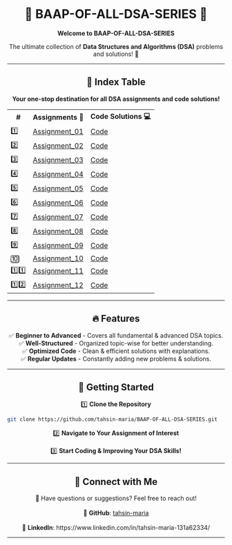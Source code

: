 <h1 align="center">🌟 BAAP-OF-ALL-DSA-SERIES 🌟</h1>


<p align="center">
  <strong>Welcome to BAAP-OF-ALL-DSA-SERIES</strong>
</p>

<p align="center">
  The ultimate collection of <strong>Data Structures and Algorithms (DSA)</strong> problems and solutions! 🚀
</p>


---


<h2 align="center">📌 Index Table</h2>

<p align="center">
  <strong>Your one-stop destination for all DSA assignments and code solutions!</strong>
</p>


<table align="center">
<tr>
<th>#</th>
<th>Assignments 📑</th>
<th>Code Solutions 💻</th>
</tr>
<tr><td>1️⃣</td> <td><a href="#">Assignment_01</a></td> <td><a href="#">Code</a></td></tr>
<tr><td>2️⃣</td> <td><a href="#">Assignment_02</a></td> <td><a href="#">Code</a></td></tr>
<tr><td>3️⃣</td> <td><a href="#">Assignment_03</a></td> <td><a href="#">Code</a></td></tr>
<tr><td>4️⃣</td> <td><a href="#">Assignment_04</a></td> <td><a href="#">Code</a></td></tr>
<tr><td>5️⃣</td> <td><a href="#">Assignment_05</a></td> <td><a href="#">Code</a></td></tr>
<tr><td>6️⃣</td> <td><a href="#">Assignment_06</a></td> <td><a href="#">Code</a></td></tr>
<tr><td>7️⃣</td> <td><a href="#">Assignment_07</a></td> <td><a href="#">Code</a></td></tr>
<tr><td>8️⃣</td> <td><a href="#">Assignment_08</a></td> <td><a href="#">Code</a></td></tr>
<tr><td>9️⃣</td> <td><a href="#">Assignment_09</a></td> <td><a href="#">Code</a></td></tr>
<tr><td>🔟</td> <td><a href="#">Assignment_10</a></td> <td><a href="#">Code</a></td></tr>
<tr><td>1️⃣1️⃣</td> <td><a href="#">Assignment_11</a></td> <td><a href="#">Code</a></td></tr>
<tr><td>1️⃣2️⃣</td> <td><a href="#">Assignment_12</a></td> <td><a href="#">Code</a></td></tr>
</table>


---


<h2 align="center">🔥 Features</h2>

<p align="center">
✅ <strong>Beginner to Advanced</strong> - Covers all fundamental & advanced DSA topics.  <br>
✅ <strong>Well-Structured</strong> - Organized topic-wise for better understanding.  <br>
✅ <strong>Optimized Code</strong> - Clean & efficient solutions with explanations.  <br>
✅ <strong>Regular Updates</strong> - Constantly adding new problems & solutions.  <br>
</p>

---

<h2 align="center">🚀 Getting Started</h2>

<p align="center">
1️⃣ <strong>Clone the Repository</strong>
</p>


```bash
git clone https://github.com/tahsin-maria/BAAP-OF-ALL-DSA-SERIES.git
```


<p align="center">
2️⃣ <strong>Navigate to Your Assignment of Interest</strong>  <br><br>
3️⃣ <strong>Start Coding & Improving Your DSA Skills!</strong>
</p>

---


<h2 align="center">💬 Connect with Me</h2>

<p align="center">
📩 Have questions or suggestions? Feel free to reach out!  <br><br>
🔗 <strong>GitHub</strong>: <a href="https://github.com/tahsin-maria">tahsin-maria</a>  <br><br>
🔗 <strong>LinkedIn</strong>: https://www.linkedin.com/in/tahsin-maria-131a62334/  <br>
</p>

---



